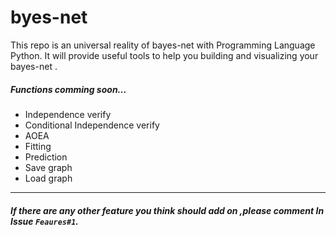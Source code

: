 # byes-net

This  repo  is an universal  reality of bayes-net with Programming Language Python. It will  provide useful tools  to help you building and  visualizing your bayes-net .

##### Functions comming soon... 

* Independence verify 
* Conditional Independence verify 
* AOEA 
* Fitting
* Prediction 
* Save graph
* Load graph

---

##### If there are any other feature you think should add on ,please comment In Issue `Feaures#1`.

##### 

  